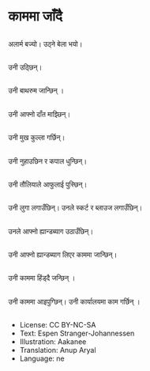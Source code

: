 # काममा जाँदै

##
अलार्म बज्यो। उठ्ने बेला भयो।

##
उनी उठ्छिन्।

##
उनी बाथरुम जान्छिन् ।

##
उनी आफ्नो दाँत माझ्छिन्।

##
उनी मुख कुल्ला गर्छिन्।

##
उनी नुहाउछिन र कपाल धुन्छिन्।

##
उनी तौलियाले आफुलाई पुस्छिन्।

##
उनी लुगा लगाउँछिन्। उनले स्कर्ट र ब्लाउज लगाउँछिन्।

##
उनले आफ्नो ह्यान्डब्याग उठाउँछिन्।

##
उनी आफ्नो ह्यान्डब्याग लिएर काममा जान्छिन्।

##
उनी काममा हिंड्दै जन्छिन् ।

##
उनी काममा आइपुग्छिन्। उनी कार्यालयमा काम गर्छिन् ।

##
* License: CC BY-NC-SA
* Text: Espen Stranger-Johannessen
* Illustration: Aakanee
* Translation: Anup Aryal
* Language: ne
